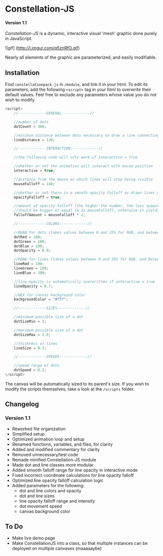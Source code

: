 # Constellation-JS
#### Version 1.1

_Constellation-JS_ is a dynamic, interactive visual 'mesh' graphic done purely in JavaScript.

![gif] (http://i.imgur.com/q5znRfO.gif)

Nearly all elements of the graphic are parameterized, and easily modifiable.

## Installation

Find `constellationpack.js` in `/module`, and link it in your html.
To edit its parameters, add the following `<script>` tag in your html to overwrite their default values.
Feel free to exclude any parameters whose value you do not wish to modify.

```javascript
<script>
	//-------------GENERAL-------------//

	//number of dots
	dotCount = 300;

	//minimum distance between dots necessary to draw a line connecting them
	lineDistance = 120;

	//-------------INTERACTION-------------//

	//the following code will only work if interactive = true

	//whether or not the animation will interact with mouse position
	interactive = true;

	//distance from the mouse at which lines will stop being visible 
	mouseFalloff = 140;

	//whether or not there is a smooth opacity falloff as drawn lines get further from mouse 
	opacityFalloff = true;

	//amount of opacity falloff (the higher the number, the less opaque things will be when further from the mouse)
	//should be bigger or equal to 2x mouseFalloff, otherwise it yields an opacity value out of 0-1 range
	falloffAmount = mouseFalloff * 2;

	//-------------COLORS-------------//

	//RGBA for dots (takes values between 0 and 255 for RGB, and between 0 and 1 for alpha)
	dotRed = 100;
	dotGreen = 100;
	dotBlue = 100;
	dotOpacity = 0.9;

	//RGBA for lines (takes values between 0 and 255 for RGB, and between 0 and 1 for alpha)
	lineRed = 100;
	lineGreen = 100;
	lineBlue = 200;

	//line opacity is automatically overwritten if interactive = true
	lineOpacity = 0.7;

	//HEX for canvas background color
	backgroundColor = "#fff";

	//-------------SIZES-------------//

	//minimum possible size of a dot
	dotSizeMin = 1;

	//maximum possible size of a dot
	dotSizeMax = 2.6;

	//thickness of lines
	lineSize = 0.7;

	//-------------SPEEDS-------------//

	//speed range of dots
	dotSpeed = 0.2;
</script>
```
The canvas will be automatically sized to its parent's size.
If you wish to modify the scripts themselves, take a look at the `/scripts` folder.

## Changelog

### Version 1.1

* Reworked file organization
* Simplified setup
* Optimized animation loop and setup
* Renamed functions, variables, and files, for clarity
* Added and modified commentary for clarity
* Removed unnecessary/test code
* Remade minified Constellation-JS module
* Made dot and line classes more modular
* Added smooth falloff range for line opacity in interactive mode
* Fixed incorrect coordinate calculations for line opacity falloff
* Optimized line opacity falloff calculation logic
* Added parameters for the following:
	* dot and line colors and opacity
	* dot and line sizes
	* line opacity falloff range and intensity
	* dot movement speed
	* canvas background color

## To Do

* Make live demo page
* Make ConstellationJS into a class, so that multiple instances can be deployed on multiple canvases (maaaaaybe)
